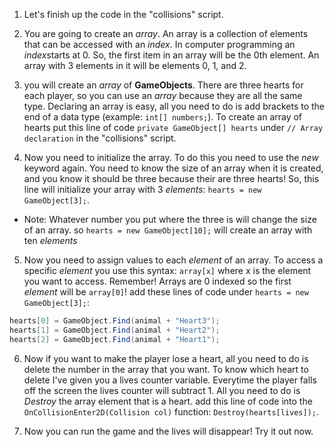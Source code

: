 1. Let's finish up the code in the "collisions" script.

2. You are going to create an *array*. An array is a collection of elements that can be accessed with an *index*. In computer programming an *index*starts at 0. So, the first item in an array will be the 0th element. An array with 3 elements in it will be elements 0, 1, and 2.

3. you will create an *array* of **GameObjects**. There are three hearts for each player, so you can use an *array* because they are all the same type. Declaring an array is easy, all you need to do is add brackets to the end of a data type (example: `int[] numbers;`). To create an array of hearts put this line of code `private GameObject[] hearts` under `// Array declaration` in the "collisions" script.

4. Now you need to initialize the array. To do this you need to use the *new* keyword again. You need to know the size of an array when it is created, and you know it should be three because their are three hearts! So, this line will initialize your array with 3 *elements*: `hearts = new GameObject[3];`.
 * Note: Whatever number you put where the three is will change the size of an array. so `hearts = new GameObject[10];` will create an array with ten *elements*

5. Now you need to assign values to each *element* of an array. To access a specific *element* you use this syntax: `array[x]` where x is the element you want to access. Remember! Arrays are 0 indexed so the first *element* will be `array[0]`! add these lines of code under `hearts = new GameObject[3];`:

 ```csharp
 hearts[0] = GameObject.Find(animal + "Heart3");
 hearts[1] = GameObject.Find(animal + "Heart2");
 hearts[2] = GameObject.Find(animal + "Heart1");
 ``` 
6. Now if you want to make the player lose a heart, all you need to do is delete the number in the array that you want. To know which heart to delete I've given you a lives counter variable. Everytime the player falls off the screen the lives counter will subtract 1. All you need to do is *Destroy* the array element that is a heart. add this line of code into the `OnCollisionEnter2D(Collision col)` function: `Destroy(hearts[lives]);`.

7. Now you can run the game and the lives will disappear! Try it out now.  
